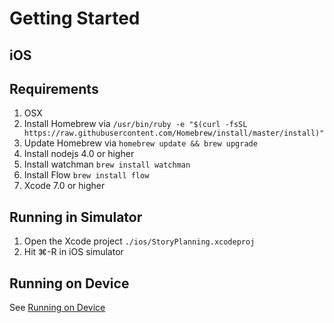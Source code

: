 # Getting Started

## iOS
## Requirements

1. OSX
2. Install Homebrew via `/usr/bin/ruby -e "$(curl -fsSL https://raw.githubusercontent.com/Homebrew/install/master/install)"`
3. Update Homebrew via `homebrew update && brew upgrade`
4. Install nodejs 4.0 or higher
5. Install watchman `brew install watchman`
6. Install Flow `brew install flow`
7. Xcode 7.0 or higher

## Running in Simulator

1. Open the Xcode project `./ios/StoryPlanning.xcodeproj`
2. Hit ⌘-R in iOS simulator

## Running on Device
See [Running on Device](http://facebook.github.io/react-native/docs/running-on-device-ios.html#content)
